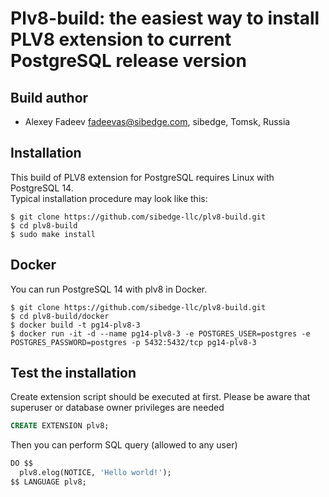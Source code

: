 # Plv8-build: the easiest way to install PLV8 extension to current PostgreSQL release version
## Build author
* Alexey Fadeev fadeevas@sibedge.com, sibedge, Tomsk, Russia
## Installation
This build of PLV8 extension for PostgreSQL requires Linux with PostgreSQL 14.<br />
Typical installation procedure may look like this:<br />

```
$ git clone https://github.com/sibedge-llc/plv8-build.git
$ cd plv8-build
$ sudo make install
```
## Docker
You can run PostgreSQL 14 with plv8 in Docker.<br />

```
$ git clone https://github.com/sibedge-llc/plv8-build.git
$ cd plv8-build/docker
$ docker build -t pg14-plv8-3
$ docker run -it -d --name pg14-plv8-3 -e POSTGRES_USER=postgres -e POSTGRES_PASSWORD=postgres -p 5432:5432/tcp pg14-plv8-3
```
## Test the installation
Create extension script should be executed at first. Please be aware that superuser or database owner privileges are needed
```sql
CREATE EXTENSION plv8;
```
Then you can perform SQL query (allowed to any user)
```sql
DO $$
  plv8.elog(NOTICE, 'Hello world!');
$$ LANGUAGE plv8;
```

